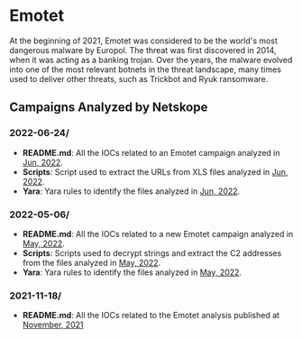 # Emotet
At the beginning of 2021, Emotet was considered to be the world's most dangerous malware by Europol. The threat was first discovered in 2014, when it was acting as a banking trojan. Over the years, the malware evolved into one of the most relevant botnets in the threat landscape, many times used to deliver other threats, such as Trickbot and Ryuk ransomware.

## Campaigns Analyzed by Netskope

### 2022-06-24/

* **README.md**: All the IOCs related to an Emotet campaign analyzed in [Jun, 2022](https://www.netskope.com/blog/emotet-still-abusing-microsoft-office-macros).
* **Scripts**: Script used to extract the URLs from XLS files analyzed in [Jun, 2022](https://www.netskope.com/blog/emotet-still-abusing-microsoft-office-macros).
* **Yara**: Yara rules to identify the files analyzed in [Jun, 2022](https://www.netskope.com/blog/emotet-still-abusing-microsoft-office-macros).

### 2022-05-06/

* **README.md**: All the IOCs related to a new Emotet campaign analyzed in [May, 2022](https://www.netskope.com/blog/emotet-new-delivery-mechanism-to-bypass-vba-protection).
* **Scripts**: Scripts used to decrypt strings and extract the C2 addresses from the files analyzed in [May, 2022](https://www.netskope.com/blog/emotet-new-delivery-mechanism-to-bypass-vba-protection).
* **Yara**: Yara rules to identify the files analyzed in [May, 2022](https://www.netskope.com/blog/emotet-new-delivery-mechanism-to-bypass-vba-protection).

### 2021-11-18/

* **README.md**: All the IOCs related to the Emotet analysis published at [November, 2021](https://www.netskope.com/blog/netskope-threat-coverage-the-return-of-emotet)

